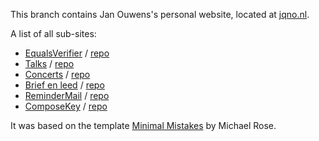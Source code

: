 This branch contains Jan Ouwens's personal website, located at [jqno.nl](http://jqno.nl).

A list of all sub-sites:
* [EqualsVerifier](https://jqno.nl/equalsverifier/) / [repo](https://github.com/jqno/equalsverifier)
* [Talks](https://jqno.nl/talks/) / [repo](https://github.com/jqno/talks)
* [Concerts](https://jqno.nl/concerts/) / [repo](https://github.com/jqno/concerts)
* [Brief en leed](https://jqno.nl/briefenleed/) / [repo](https://github.com/jqno/briefenleed)
* [ReminderMail](https://jqno.nl/remindermail/) / [repo](https://github.com/jqno/remindermail)
* [ComposeKey](https://jqno.nl/ComposeKey.alfredsnippets/) / [repo](https://github.com/jqno/ComposeKey.alfredsnippets)

It was based on the template [Minimal Mistakes](https://mmistakes.github.io/minimal-mistakes/) by Michael Rose.

